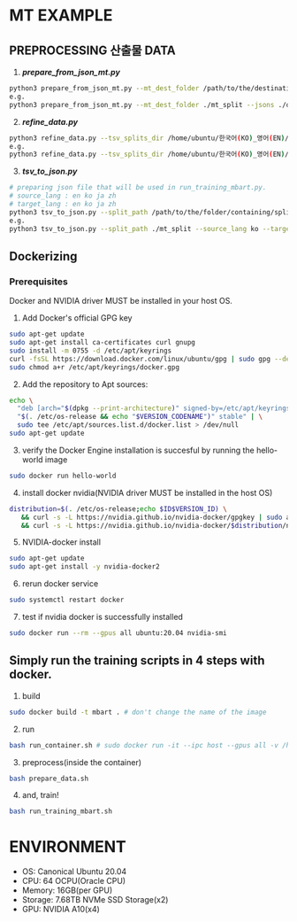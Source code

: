 # MT EXAMPLE

## PREPROCESSING 산출물 DATA

1. **_prepare_from_json_mt.py_**

```bash
python3 prepare_from_json_mt.py --mt_dest_folder /path/to/the/destination/folder --jsons /path/to/the/folder/containing/jsons --ratio 1
e.g.
python3 prepare_from_json_mt.py --mt_dest_folder ./mt_split --jsons ./output/한국어(KO)_영어(EN) --ratio 1

```

2. **_refine_data.py_**

```bash
python3 refine_data.py --tsv_splits_dir /home/ubuntu/한국어(KO)_영어(EN)/mt_split --langs $SOURCE_LANG_$TARGET_LANG
e.g.
python3 refine_data.py --tsv_splits_dir /home/ubuntu/한국어(KO)_영어(EN)/mt_split --langs ko_en
```

3. **_tsv_to_json.py_**

```bash
# preparing json file that will be used in run_training_mbart.py.
# source_lang : en ko ja zh
# target_lang : en ko ja zh
python3 tsv_to_json.py --split_path /path/to/the/folder/containing/splits.tsv --source_lang source_lang --target_lang target_lang
e.g.
python3 tsv_to_json.py --split_path ./mt_split --source_lang ko --target_lang en
```

## Dockerizing

### Prerequisites

Docker and NVIDIA driver MUST be installed in your host OS.

1. Add Docker's official GPG key

```bash
sudo apt-get update
sudo apt-get install ca-certificates curl gnupg
sudo install -m 0755 -d /etc/apt/keyrings
curl -fsSL https://download.docker.com/linux/ubuntu/gpg | sudo gpg --dearmor -o /etc/apt/keyrings/docker.gpg
sudo chmod a+r /etc/apt/keyrings/docker.gpg
```

2. Add the repository to Apt sources:

```bash
echo \
  "deb [arch="$(dpkg --print-architecture)" signed-by=/etc/apt/keyrings/docker.gpg] https://download.docker.com/linux/ubuntu \
  "$(. /etc/os-release && echo "$VERSION_CODENAME")" stable" | \
  sudo tee /etc/apt/sources.list.d/docker.list > /dev/null
sudo apt-get update
```

3. verify the Docker Engine installation is succesful by running the hello-world image

```bash
sudo docker run hello-world
```

4. install docker nvidia(NVIDIA driver MUST be installed in the host OS)

```bash
distribution=$(. /etc/os-release;echo $ID$VERSION_ID) \
   && curl -s -L https://nvidia.github.io/nvidia-docker/gpgkey | sudo apt-key add - \
   && curl -s -L https://nvidia.github.io/nvidia-docker/$distribution/nvidia-docker.list | sudo tee /etc/apt/sources.list.d/nvidia-docker.list
```

5. NVIDIA-docker install

```bash
sudo apt-get update
sudo apt-get install -y nvidia-docker2
```

6. rerun docker service

```bash
sudo systemctl restart docker
```

7. test if nvidia docker is successfully installed

```bash
sudo docker run --rm --gpus all ubuntu:20.04 nvidia-smi
```

## Simply run the training scripts in 4 steps with docker.

1. build

```bash
sudo docker build -t mbart . # don't change the name of the image
```

2. run

```bash
bash run_container.sh # sudo docker run -it --ipc host --gpus all -v /home/ubuntu/data:/home/data -v /home/ubuntu/MT_mBART/scripts:/home/scripts mbart bash
```

3. preprocess(inside the container)

```bash
bash prepare_data.sh
```

4. and, train!

```bash
bash run_training_mbart.sh
```

# ENVIRONMENT

- OS: Canonical Ubuntu 20.04
- CPU: 64 OCPU(Oracle CPU)
- Memory: 16GB(per GPU)
- Storage: 7.68TB NVMe SSD Storage(x2)
- GPU: NVIDIA A10(x4)
